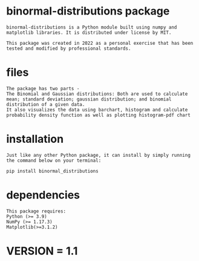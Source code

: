 # binormal-distributions package

    binormal-distributions is a Python module built using numpy and matplotlib libraries. It is distributed under license by MIT.

    This package was created in 2022 as a personal exercise that has been tested and modified by professional standards.

# files

    The package has two parts -
    The Binomial and Gaussian distributions: Both are used to calculate mean; standard deviation; gaussian distribution; and binomial distribution of a given data.
    It also visualizes the data using barchart, histogram and calculate probability density function as well as plotting histogram-pdf chart

# installation

    Just like any other Python package, it can install by simply running the command below on your terminal:

    pip install binormal_distributions

# dependencies

    This package requires:
    Python (>= 3.9)
    NumPy (>= 1.17.3)
    Matplotlib(>=3.1.2)

# VERSION = 1.1
